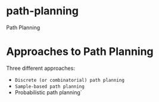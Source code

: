 # path-planning
Path Planning

# Approaches to Path Planning
Three different approaches:

* `Discrete (or combinatorial) path planning`
* `Sample-based path planning`
* Probabilistic path planning`
